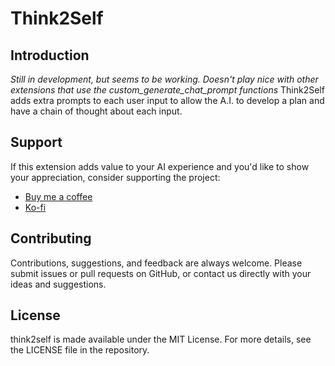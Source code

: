 # Think2Self

## Introduction

*Still in development, but seems to be working. Doesn't play nice with other extensions that use the custom_generate_chat_prompt functions* 
Think2Self adds extra prompts to each user input to allow the A.I. to develop a plan and have a chain of thought about each input.
 
## Support

If this extension adds value to your AI experience and you'd like to show your appreciation, consider supporting the project:

- [Buy me a coffee](https://www.buymeacoffee.com/brucepro)
- [Ko-fi](https://ko-fi.com/F1F7U45XV)

## Contributing

Contributions, suggestions, and feedback are always welcome. Please submit issues or pull requests on GitHub, or contact us directly with your ideas and suggestions.

## License

think2self is made available under the MIT License. For more details, see the LICENSE file in the repository.
